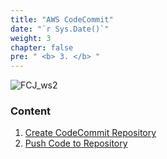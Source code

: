 ```yaml
---
title: "AWS CodeCommit"
date: "`r Sys.Date()`"
weight: 3
chapter: false
pre: " <b> 3. </b> "
---
```


![FCJ_ws2](/images/3.codecommit/aws_codecommit.png)

### Content

1.  [Create CodeCommit Repository](3.1-repo/)
2.  [Push Code to Repository](3.2-code/)

